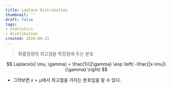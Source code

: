 ```yaml
---
title: Laplace Distribution
thumbnail: ''
draft: false
tags:
- statistics
- distribution
created: 2024-09-23
---
```



 > 
 > 확률질량의 최고점을 특정점에 두는 분포

$$
Laplace(x| \mu, \gamma) = \frac{1}{2\gamma} \exp \left( -\frac{|x-\mu|}{\gamma} \right)
$$

* 그려보면 $x=\mu$에서 최고점을 가지는 분포임을 알 수 있다.
